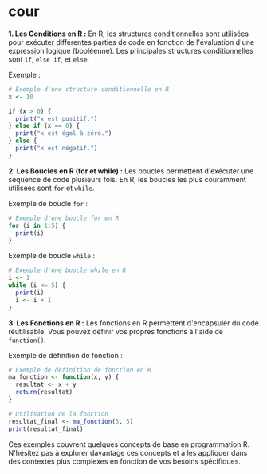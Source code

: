 # cour 

**1. Les Conditions en R :**
En R, les structures conditionnelles sont utilisées pour exécuter différentes parties de code en fonction de l'évaluation d'une expression logique (booléenne). Les principales structures conditionnelles sont `if`, `else if`, et `else`.

Exemple :

```R
# Exemple d'une structure conditionnelle en R
x <- 10

if (x > 0) {
  print("x est positif.")
} else if (x == 0) {
  print("x est égal à zéro.")
} else {
  print("x est négatif.")
}
```

**2. Les Boucles en R (for et while) :**
Les boucles permettent d'exécuter une séquence de code plusieurs fois. En R, les boucles les plus couramment utilisées sont `for` et `while`.

Exemple de boucle `for` :

```R
# Exemple d'une boucle for en R
for (i in 1:5) {
  print(i)
}
```

Exemple de boucle `while` :

```R
# Exemple d'une boucle while en R
i <- 1
while (i <= 5) {
  print(i)
  i <- i + 1
}
```

**3. Les Fonctions en R :**
Les fonctions en R permettent d'encapsuler du code réutilisable. Vous pouvez définir vos propres fonctions à l'aide de `function()`.

Exemple de définition de fonction :

```R
# Exemple de définition de fonction en R
ma_fonction <- function(x, y) {
  resultat <- x + y
  return(resultat)
}

# Utilisation de la fonction
resultat_final <- ma_fonction(3, 5)
print(resultat_final)
```

Ces exemples couvrent quelques concepts de base en programmation R. N'hésitez pas à explorer davantage ces concepts et à les appliquer dans des contextes plus complexes en fonction de vos besoins spécifiques.